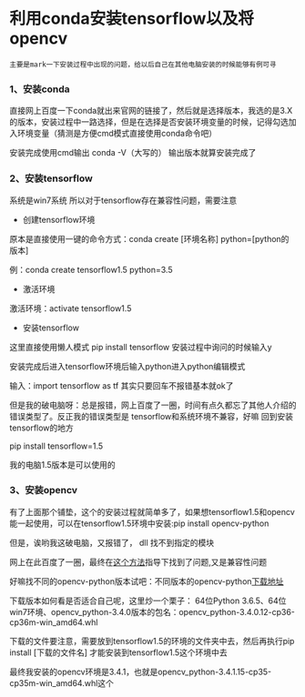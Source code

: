 # 利用conda安装tensorflow以及将opencv
```
主要是mark一下安装过程中出现的问题，给以后自己在其他电脑安装的时候能够有例可寻
```

### 1、安装conda

直接网上百度一下conda就出来官网的链接了，然后就是选择版本，我选的是3.X的版本，安装过程中一路选择，但是在选择是否安装环境变量的时候，记得勾选加入环境变量（猜测是方便cmd模式直接使用conda命令吧）


安装完成使用cmd输出 conda -V（大写的） 输出版本就算安装完成了
### 2、安装tensorflow

系统是win7系统 所以对于tensorflow存在兼容性问题，需要注意

- 创建tensorflow环境 

原本是直接使用一键的命令方式：conda create [环境名称] python=[python的版本]

例：conda create tensorflow1.5 python=3.5

- 激活环境
	
激活环境：activate tensorflow1.5 

- 安装tensorflow

这里直接使用懒人模式 pip install tensorflow 安装过程中询问的时候输入y

安装完成后进入tensorflow环境后输入python进入python编辑模式

输入：import tensorflow as tf 其实只要回车不报错基本就ok了

但是我的破电脑呀：总是报错，网上百度了一圈，时间有点久都忘了其他人介绍的错误类型了。反正我的错误类型是 tensorflow和系统环境不兼容，好嘛 回到安装tensorflow的地方

pip install tensorflow=1.5

我的电脑1.5版本是可以使用的

### 3、安装opencv

有了上面那个铺垫，这个的安装过程就简单多了，如果想tensorflow1.5和opencv能一起使用，可以在tensorflow1.5环境中安装:pip install opencv-python

但是，诶哟我这破电脑，又报错了， dll 找不到指定的模块

网上在此百度了一圈，最终在[这个方法](http://jingyan.baidu.com/album/adc81513b19f38f723bf73fc.html?stepindex=10&wap_detail_test=Z1&st=2&os=0&bd_page_type=1&net_type=&ssid=&from=)指导下找到了问题,又是兼容性问题

好嘛找不同的opencv-python版本试吧：不同版本的opencv-python[下载地址](https://mirrors.tuna.tsinghua.edu.cn/pypi/web/simple/opencv-python/)

下载版本如何看是否适合自己呢，这里炒一个栗子：
64位Python 3.6.5、64位win7环境、opencv_python-3.4.0版本的包名：opencv_python-3.4.0.12-cp36-cp36m-win_amd64.whl

下载的文件要注意，需要放到tensorflow1.5的环境的文件夹中去，然后再执行pip install [下载的文件名] 才能安装到tensorflow1.5这个环境中去

最终我安装的opencv环境是3.4.1，也就是opencv_python-3.4.1.15-cp35-cp35m-win_amd64.whl这个